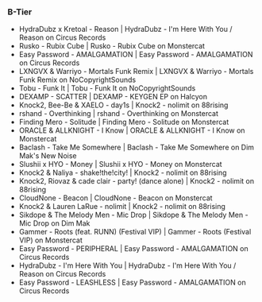 ### B-Tier

- HydraDubz x Kretoal - Reason | HydraDubz - I'm Here With You / Reason on Circus Records
- Rusko - Rubix Cube | Rusko - Rubix Cube on Monstercat
- Easy Password - AMALGAMATION | Easy Password - AMALGAMATION on Circus Records
- LXNGVX & Warriyo - Mortals Funk Remix | LXNGVX & Warriyo - Mortals Funk Remix on NoCopyrightSounds
- Tobu - Funk It | Tobu - Funk It on NoCopyrightSounds
- DEXAMP - SCATTER | DEXAMP - KEYGEN EP on Halcyon
- Knock2, Bee-Be & XAELO - day1s | Knock2 - nolimit on 88rising
- rshand - Overthinking | rshand - Overthinking on Monstercat
- Finding Mero - Solitude | Finding Mero - Solitude on Monstercat
- ORACLE & ALLKNIGHT - I Know | ORACLE & ALLKNIGHT - I Know on Monstercat
- Baclash - Take Me Somewhere | Baclash - Take Me Somewhere on Dim Mak's New Noise
- Slushii x HYO - Money | Slushii x HYO - Money on Monstercat
- Knock2 & Naliya - shake!the!city! | Knock2 - nolimit on 88rising
- Knock2, Riovaz & cade clair - party! (dance alone) | Knock2 - nolimit on 88rising
- CloudNone - Beacon | CloudNone - Beacon on Monstercat
- Knock2 & Lauren LaRue - nolimit | Knock2 - nolimit on 88rising
- Sikdope & The Melody Men - Mic Drop | Sikdope & The Melody Men - Mic Drop on Dim Mak
- Gammer - Roots (feat. RUNN) (Festival VIP) | Gammer - Roots (Festival VIP) on Monstercat
- Easy Password - PERIPHERAL | Easy Password - AMALGAMATION on Circus Records
- HydraDubz - I'm Here With You | HydraDubz - I'm Here With You / Reason on Circus Records
- Easy Password - LEASHLESS | Easy Password - AMALGAMATION on Circus Records
